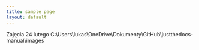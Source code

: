 ```yaml
---
title: sample page
layout: default
---
```

Zajęcia 24 lutego
C:\Users\lukas\OneDrive\Dokumenty\GitHub\justthedocs-manual\images
